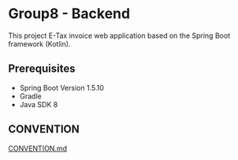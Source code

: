 # Group8 - Backend
This project E-Tax invoice web application based on the Spring Boot framework (Kotlin).
## Prerequisites
* Spring Boot Version 1.5.10
* Gradle
* Java SDK 8
## CONVENTION
[CONVENTION.md](https://github.com/it-kmitl-2018/group8-backend/blob/master/CONVENTION.md)

